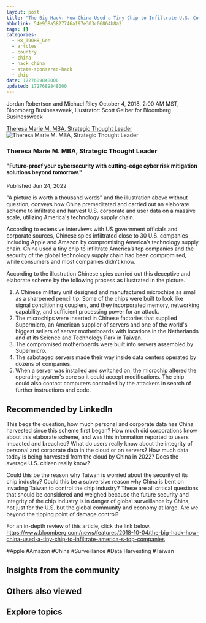 ```yaml
---
layout: post
title: "The Big Hack: How China Used a Tiny Chip to Infiltrate U.S. Companies."
abbrlink: 54e938a5827746a197e303c06864b8a2
tags: []
categories:
  - H8_T9OH8_Gen
  - artcles
  - country
  - china
  - hack_china
  - state-sponsered-hack
  - chip
date: 1727689848000
updated: 1727689848000
---
```


Jordan Robertson and Michael Riley October 4, 2018, 2:00 AM MST, Bloomberg Businessweek, Illustrator: Scott Gelber for Bloomberg Businessweek

[Theresa Marie M. MBA, Strategic Thought Leader](https://www.linkedin.com/in/theresamattox) ![Theresa Marie M. MBA, Strategic Thought Leader](https://media.licdn.com/dms/image/v2/C5603AQEz5964XjXO8g/profile-displayphoto-shrink_400_400/profile-displayphoto-shrink_400_400/0/1623019917080?e=2147483647\&v=beta\&t=Cny6etqdGHB-_NScpfiq449AxCFJ1jB35Ge7r3zah9A)

### Theresa Marie M. MBA, Strategic Thought Leader

#### "Future-proof your cybersecurity with cutting-edge cyber risk mitigation solutions beyond tomorrow."

Published Jun 24, 2022

"A picture is worth a thousand words" and the illustration above without question, conveys how China premeditated and carried out an elaborate scheme to infiltrate and harvest U.S. corporate and user data on a massive scale, utilizing America's technology supply chain.

According to extensive interviews with US government officials and corporate sources, Chinese spies infiltrated close to 30 U.S. companies including Apple and Amazon by compromising America’s technology supply chain. China used a tiny chip to infiltrate America’s top companies and the security of the global technology supply chain had been compromised, while consumers and most companies didn’t know. 

According to the illustration Chinese spies carried out this deceptive and elaborate scheme by the following process as illustrated in the picture.

1. A Chinese military unit designed and manufactured microchips as small as a sharpened pencil tip. Some of the chips were built to look like signal conditioning couplers, and they incorporated memory, networking capability, and sufficient processing power for an attack.
2. The microchips were inserted in Chinese factories that supplied Supermicro, an American supplier of servers and one of the world's biggest sellers of server motherboards with locations in the Netherlands and at its Science and Technology Park in Taiwan.
3. The compromised motherboards were built into servers assembled by Supermicro.
4. The sabotaged servers made their way inside data centers operated by dozens of companies.
5. When a server was installed and switched on, the microchip altered the operating system's core so it could accept modifications. The chip could also contact computers controlled by the attackers in search of further instructions and code.

## Recommended by LinkedIn

This begs the question, how much personal and corporate data has China harvested since this scheme first began? How much did corporations know about this elaborate scheme, and was this information reported to users impacted and breached? What do users really know about the integrity of personal and corporate data in the cloud or on servers? How much data today is being harvested from the cloud by China in 2022? Does the average U.S. citizen really know?

Could this be the reason why Taiwan is worried about the security of its chip industry? Could this be a subversive reason why China is bent on invading Taiwan to control the chip industry? These are all critical questions that should be considered and weighed because the future security and integrity of the chip industry is in danger of global surveillance by China, not just for the U.S. but the global community and economy at large. Are we beyond the tipping point of damage control?

For an in-depth review of this article, click the link below. <https://www.bloomberg.com/news/features/2018-10-04/the-big-hack-how-china-used-a-tiny-chip-to-infiltrate-america-s-top-companies>

\#Apple #Amazon #China #Surveillance #Data Harvesting #Taiwan

## Insights from the community

## Others also viewed

## Explore topics
